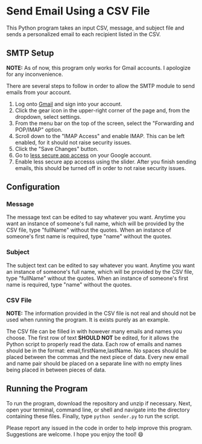 # Send Email Using a CSV File
This Python program takes an input CSV, message, and subject file and sends a personalized email to each recipient listed in the CSV.

## SMTP Setup
**NOTE:** As of now, this program only works for Gmail accounts. I apologize for any inconvenience.

There are several steps to follow in order to allow the SMTP module to send emails from your account.

1. Log onto [Gmail]("gmail.com") and sign into your account.
2. Click the gear icon in the upper-right corner of the page and, from the dropdown, select settings.
3. From the menu bar on the top of the screen, select the "Forwarding and POP/IMAP" option.
4. Scroll down to the "IMAP Access" and enable IMAP. This can be left enabled, for it should not raise security issues.
5. Click the "Save Changes" button.
6. Go to [less secure app access]("myaccount.google.com/lesssecureapps") on your Google account.
7. Enable less secure app accesss using the slider. After you finish sending emails, this should be turned off in order to not raise security issues.

## Configuration

### Message
The message text can be edited to say whatever you want. Anytime you want an instance of someone's full name, which will be provided by the CSV file, type "fullName" without the quotes. When an instance of someone's first name is required, type "name" without the quotes.

### Subject
The subject text can be edited to say whatever you want. Anytime you want an instance of someone's full name, which will be provided by the CSV file, type "fullName" without the quotes. When an instance of someone's first name is required, type "name" without the quotes.

### CSV File
**NOTE:** The information provided in the CSV file is not real and should not be used when running the program. It is exists purely as an example.

The CSV file can be filled in with however many emails and names you choose. The first row of text **SHOULD NOT** be edited, for it allows the Python script to properly read the data. Each row of emails and names should be in the format: email,firstName,lastName. No spaces should be placed between the commas and the next piece of data. Every new email and name pair should be placed on a separate line with no empty lines being placed in between pieces of data.

## Running the Program
To run the program, download the repository and unzip if necessary. Next, open your terminal, command line, or shell and navigate into the directory containing these files. Finally, type `python sender.py` to run the script.

Please report any issued in the code in order to help improve this program. Suggestions are welcome. I hope you enjoy the tool! 😄
